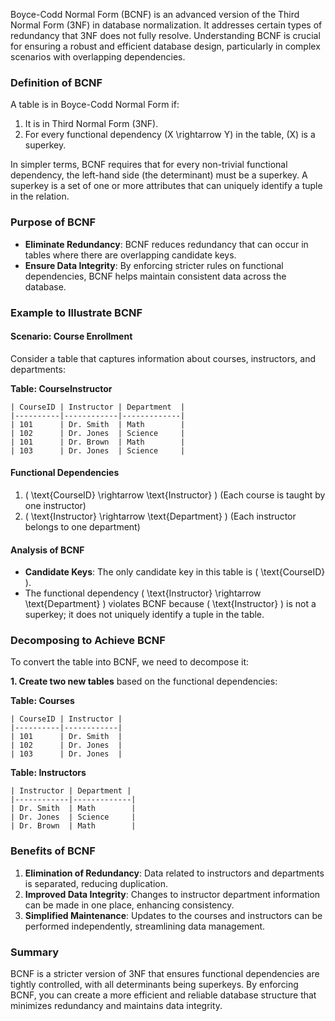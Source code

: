 Boyce-Codd Normal Form (BCNF) is an advanced version of the Third Normal Form (3NF) in database normalization. It addresses certain types of redundancy that 3NF does not fully resolve. Understanding BCNF is crucial for ensuring a robust and efficient database design, particularly in complex scenarios with overlapping dependencies.

### Definition of BCNF

A table is in Boyce-Codd Normal Form if:
1. It is in Third Normal Form (3NF).
2. For every functional dependency \(X \rightarrow Y\) in the table, \(X\) is a superkey.

In simpler terms, BCNF requires that for every non-trivial functional dependency, the left-hand side (the determinant) must be a superkey. A superkey is a set of one or more attributes that can uniquely identify a tuple in the relation.

### Purpose of BCNF

- **Eliminate Redundancy**: BCNF reduces redundancy that can occur in tables where there are overlapping candidate keys.
- **Ensure Data Integrity**: By enforcing stricter rules on functional dependencies, BCNF helps maintain consistent data across the database.

### Example to Illustrate BCNF

#### Scenario: Course Enrollment

Consider a table that captures information about courses, instructors, and departments:

**Table: CourseInstructor**
```
| CourseID | Instructor | Department  |
|----------|------------|-------------|
| 101      | Dr. Smith  | Math        |
| 102      | Dr. Jones  | Science     |
| 101      | Dr. Brown  | Math        |
| 103      | Dr. Jones  | Science     |
```

#### Functional Dependencies
1. \( \text{CourseID} \rightarrow \text{Instructor} \) (Each course is taught by one instructor)
2. \( \text{Instructor} \rightarrow \text{Department} \) (Each instructor belongs to one department)

#### Analysis of BCNF
- **Candidate Keys**: The only candidate key in this table is \( \text{CourseID} \).
- The functional dependency \( \text{Instructor} \rightarrow \text{Department} \) violates BCNF because \( \text{Instructor} \) is not a superkey; it does not uniquely identify a tuple in the table.

### Decomposing to Achieve BCNF

To convert the table into BCNF, we need to decompose it:

**1. Create two new tables** based on the functional dependencies:

**Table: Courses**
```
| CourseID | Instructor |
|----------|------------|
| 101      | Dr. Smith  |
| 102      | Dr. Jones  |
| 103      | Dr. Jones  |
```

**Table: Instructors**
```
| Instructor | Department |
|------------|-------------|
| Dr. Smith  | Math        |
| Dr. Jones  | Science     |
| Dr. Brown  | Math        |
```

### Benefits of BCNF

1. **Elimination of Redundancy**: Data related to instructors and departments is separated, reducing duplication.
2. **Improved Data Integrity**: Changes to instructor department information can be made in one place, enhancing consistency.
3. **Simplified Maintenance**: Updates to the courses and instructors can be performed independently, streamlining data management.

### Summary

BCNF is a stricter version of 3NF that ensures functional dependencies are tightly controlled, with all determinants being superkeys. By enforcing BCNF, you can create a more efficient and reliable database structure that minimizes redundancy and maintains data integrity.

